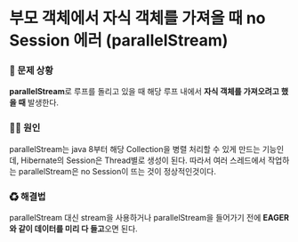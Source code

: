 # 부모 객체에서 자식 객체를 가져올 때 no Session 에러 (parallelStream)

### 🐛 문제 상황

**parallelStream**로 루프를 돌리고 있을 때 해당 루프 내에서 **자식 객체를 가져오려고 했을 때** 발생한다.

### 🏴‍☠️ 원인

parallelStream는 java 8부터 해당 Collection을 병렬 처리할 수 있게 만드는 기능인데, Hibernate의 Session은 Thread별로 생성이 된다. 따라서 여러 스레드에서 작업하는 parallelStream은 no Session이 뜨는 것이 정상적인것이다.

### ♻ 해결법

parallelStream 대신 stream을 사용하거나 parallelStream을 들어가기 전에 **EAGER와 같이 데이터를 미리 다 들고**오면 된다.